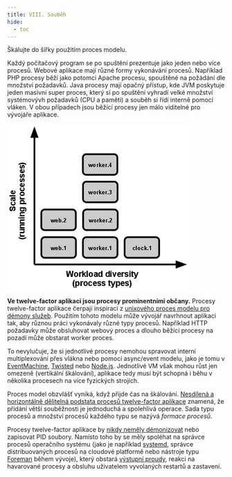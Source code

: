 ```yaml
---
title: VIII. Souběh
hide:
  - toc
---
```

Škálujte do šířky použitím proces modelu.

Každý počítačový program se po spuštění prezentuje jako jeden nebo více procesů. Webové aplikace mají různé formy vykonávání procesů. Například PHP procesy běží jako potomci Apache procesu, spouštěné na požádání dle množství požadavků. Java procesy mají opačný přístup, kde JVM poskytuje jeden masivní super proces, který si po spuštění vyhradí velké množství systémovývh požadavků (CPU a paměti) a souběh si řídí interně pomocí vláken. V obou případech jsou běžící procesy jen málo viditelné pro vývojáře aplikace.

![Škálování je vyjádřeno běžícími procesy, různorodost funkcionality pak typy procesů.](images/process-types.png)

**Ve twelve-factor aplikaci jsou procesy prominentními občany.** Procesy twelve-factor aplikace čerpají inspiraci z [unixového proces modelu pro démony služeb](https://adam.herokuapp.com/past/2011/5/9/applying_the_unix_process_model_to_web_apps/). Použitím tohoto modelu může vývojář navrhnout aplikaci tak, aby různou práci vykonávaly různé typy procesů. Například HTTP požadavky může obsluhovat webový proces a dlouho běžící procesy na pozadí může obstarat worker proces.

To nevylučuje, že si jednotlivé procesy nemohou spravovat interní multiplexování přes vlákna nebo pomocí async/event modelu, jako je tomu v [EventMachine](https://github.com/eventmachine/eventmachine), [Twisted](http://twistedmatrix.com/trac/) nebo [Node.js](http://nodejs.org/). Jednotlivé VM však mohou růst jen omezeně (vertikální škálování), aplikace tedy musí být schopná i běhu v několika procesech na více fyzických strojích.

Proces model obzvlášť vyniká, když přijde čas na škálování. [Nesdílená a horizontálně dělitelná podstata procesů twelve-factor aplikace](./processes.md) znamená, že přidání větší souběžnosti je jednoduchá a spolehlivá operace. Sada typu procesů a množství procesů každého typu se nazývá *formace procesů*.

Procesy twelve-factor aplikace by [nikdy neměly démonizovat](http://dustin.github.com/2010/02/28/running-processes.html) nebo zapisovat PID soubory. Namísto toho by se měly spoléhat na správce procesů operačního systému (jako je například [systemd](https://www.freedesktop.org/wiki/Software/systemd/), správce distribuovaných procesů na cloudové platformě nebo nástroje typu [Foreman](http://blog.daviddollar.org/2011/05/06/introducing-foreman.html) během vývoje), který obstará [výstupní proudy](./logs.md), reakci na havarované procesy a obsluhu uživatelem vyvolaných restartů a zastavení.
